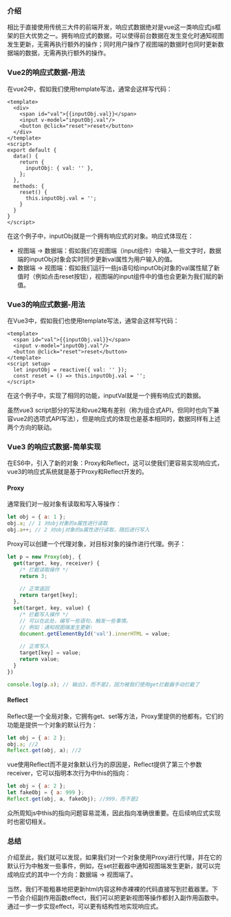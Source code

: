 ### 介绍

相比于直接使用传统三大件的前端开发，响应式数据绝对是vue这一类响应式js框架的巨大优势之一。拥有响应式的数据，可以使得前台数据在发生变化时通知视图发生更新，无需再执行额外的操作；同时用户操作了视图端的数据时也同时更新数据端的数据，无需再执行额外的操作。

### Vue2的响应式数据-用法

在vue2中，假如我们使用template写法，通常会这样写代码：

```vue
<template>
  <div>
  	<span id="val">{{inputObj.val}}</span>
  	<input v-model="inputObj.val"/>
    <button @click="reset">reset</button>
  </div>
</template>
<script>
export default {
  data() {
    return {
      inputObj: { val: '' },
    };
  },
  methods: {
  	reset() {
  	  this.inputObj.val = '';
  	}
  }
}
</script>
```

在这个例子中，inputObj就是一个拥有响应式的对象。响应式体现在：

- 视图端 -> 数据端：假如我们在视图端（input组件）中输入一些文字时，数据端的inputObj对象会实时同步更新val属性为用户输入的值。
- 数据端 -> 视图端：假如我们运行一些js语句给inputObj对象的val属性赋了新值时（例如点击reset按钮），视图端的input组件中的值也会更新为我们赋的新值。

### Vue3的响应式数据-用法

在Vue3中，假如我们也使用template写法，通常会这样写代码：

```vue
<template>
  <span id="val">{{inputObj.val}}</span>
  <input v-model="inputObj.val"/>
  <button @click="reset">reset</button>
</template>
<script setup>
  let inputObj = reactive({ val: '' });
  const reset = () => this.inputObj.val = '';
</script>
```

在这个例子中，实现了相同的功能，inputVal就是一个拥有响应式的数据。

虽然vue3 script部分的写法和vue2略有差别（称为组合式API，但同时也向下兼容vue2的选项式API写法），但是响应式的体现也是基本相同的，数据同样有上述两个方向的联动。

### Vue3 的响应式数据-简单实现

在ES6中，引入了新的对象：Proxy和Reflect，这可以使我们更容易实现响应式，vue3的响应式系统就是基于Proxy和Reflect开发的。

#### Proxy

通常我们对一般对象有读取和写入等操作：

```js
let obj = { a: 1 };
obj.a; // 1 对obj对象的a属性进行读取
obj.a++; // 2 对obj对象的a属性进行读取，随后进行写入
```

Proxy可以创建一个代理对象，对目标对象的操作进行代理。例子：

```js
let p = new Proxy(obj, {
  get(target, key, receiver) { 
  	/* 拦截读取操作 */ 
  	return 3;
  	
  	// 正常返回
  	return target[key];
  },
  set(target, key, value) { 
    /* 拦截写入操作 */
    // 可以在此处，编写一些语句，触发一些事情。
    // 例如：通知视图端发生更新:
    document.getElementById('val').innerHTML = value;
    
    // 正常写入
    target[key] = value;
    return value;
  }
})

console.log(p.a); // 输出3，而不是2，因为被我们使用get拦截器手动拦截了
```

#### Reflect

Reflect是一个全局对象，它拥有get、set等方法，Proxy里提供的他都有。它们的功能是提供一个对象的默认行为：
```js
let obj = { a: 2 };
obj.a; //2
Reflect.get(obj, a); //2
```

vue使用Reflect而不是对象默认行为的原因是，Reflect提供了第三个参数receiver，它可以指明本次行为中this的指向：

```js
let obj = { a: 2 };
let fakeObj = { a: 999 };
Reflect.get(obj, a, fakeObj); //999，而不是2
```

众所周知js中this的指向问题容易混淆，因此指向准确很重要。在后续响应式实现时也密切相关。

### 总结

介绍至此，我们就可以发现，如果我们对一个对象使用Proxy进行代理，并在它的默认行为中触发一些事件，例如，在set拦截器中通知视图端发生更新，就可以完成响应式的其中一个方向：数据端 -> 视图端了。

当然，我们不能粗暴地把更新html内容这种赤裸裸的代码直接写到拦截器里。下一节会介绍副作用函数effect，我们可以把更新视图等操作都封入副作用函数中。通过一步一步实现effect，可以更有结构性地实现响应式。